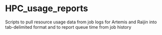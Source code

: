 # HPC_usage_reports
Scripts to pull resource usage data from job logs for Artemis and Raijin into tab-delimited format and to report queue time from job history


